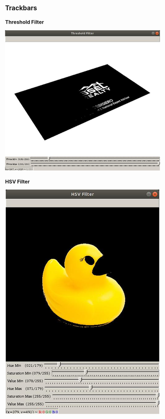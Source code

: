 ## Trackbars 

### Threshold Filter

<p align="center">
  <img src="threshold-filter.jpeg">
</p>

### HSV Filter
<p align="center">
  <img src="hsv-filter.jpeg">
</p>
